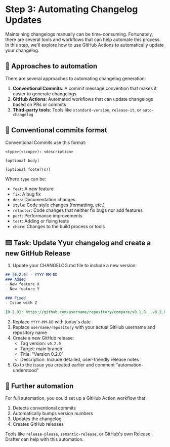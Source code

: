 # Step 3: Automating Changelog Updates

Maintaining changelogs manually can be time-consuming. Fortunately, there are several tools and workflows that can help automate this process. In this step, we'll explore how to use GitHub Actions to automatically update your changelog.

## 📝 Approaches to automation

There are several approaches to automating changelog generation:

1. **Conventional Commits**: A commit message convention that makes it easier to generate changelogs
2. **GitHub Actions**: Automated workflows that can update changelogs based on PRs or commits
3. **Third-party tools**: Tools like `standard-version`, `release-it`, or `auto-changelog`

## 📝 Conventional commits format

Conventional Commits use this format:

```
<type>(<scope>): <description>

[optional body]

[optional footer(s)]
```

Where `type` can be:
- `feat`: A new feature
- `fix`: A bug fix
- `docs`: Documentation changes
- `style`: Code style changes (formatting, etc.)
- `refactor`: Code changes that neither fix bugs nor add features
- `perf`: Performance improvements
- `test`: Adding or fixing tests
- `chore`: Changes to the build process or tools

## :keyboard: Task: Update Yyur changelog and create a new GitHub Release

1. Update your CHANGELOG.md file to include a new version:

```markdown
## [0.2.0] - YYYY-MM-DD
### Added
- New feature X
- New feature Y

### Fixed
- Issue with Z

[0.2.0]: https://github.com/username/repository/compare/v0.1.0...v0.2.0
```

2. Replace `YYYY-MM-DD` with today's date
3. Replace `username/repository` with your actual GitHub username and repository name
4. Create a new GitHub release:
   - Tag version: `v0.2.0`
   - Target: main branch
   - Title: "Version 0.2.0"
   - Description: Include detailed, user-friendly release notes
5. Go to the issue you created earlier and comment "automation-understood"

## 📝 Further automation

For full automation, you could set up a GitHub Action workflow that:
1. Detects conventional commits
2. Automatically bumps version numbers
3. Updates the changelog
4. Creates GitHub releases

Tools like `release-please`, `semantic-release`, or GitHub's own Release Drafter can help with this automation.
